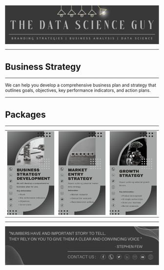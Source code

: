 <p align="center"><a href="https://github.com/Mihir-Ai-lab/The_Data_Science_Guy"><img src="https://github.com/Mihir-Ai-lab/The_Data_Science_Guy/blob/main/Images/Notebook%20Header.png"></a></p>

---
# Business Strategy
---

We can help you develop a comprehensive business plan and strategy that outlines goals, objectives, key performance indicators, and action plans.

---
# Packages
---
| | | |
|:--|:--|:--|
| <a href="https://wa.me/p/5920497084697377/917021684214"><img src="https://github.com/Mihir-Ai-lab/The_Data_Science_Guy/blob/main/Services/Business%20Strategy/Business%20Strategy%20Development.png"> | <a href="https://wa.me/p/5896616853707837/917021684214"><img src="https://github.com/Mihir-Ai-lab/The_Data_Science_Guy/blob/main/Services/Business%20Strategy/Market%20entry%20Strategy.png"> | <a href="https://wa.me/p/5822351807801859/917021684214"><img src="https://github.com/Mihir-Ai-lab/The_Data_Science_Guy/blob/main/Services/Business%20Strategy/Growth%20Strategy.png">

---
<p align="center"><a href="https://thedatascienceguy.go.studio/"><img src="https://github.com/Mihir-Ai-lab/The_Data_Science_Guy/blob/main/Images/Notebook%20Footer.png"></a></p>

